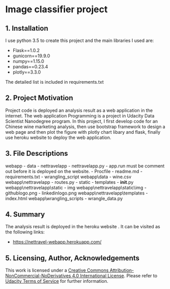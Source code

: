 # Image classifier project

## 1. Installation
I use python 3.5 to create this project and the main libraries I used are:
- Flask==1.0.2
- gunicorn==19.9.0
- numpy==1.15.0
- pandas==0.23.4
- plotly==3.3.0

The detailed list is included in requirements.txt

## 2. Project Motivation

Project code is deployed an analysis result as a web application in the internet. The web application Programming is a project in Udacity Data Scientist Nanodegree program. In this project, I first develop code for an Chinese wine marketing analysis, then use bootstrap framework to design a web page and then plot the figure with plotly chart libary and flask, finally use heroku website to deploy the web application.

## 3. File Descriptions
webapp
     - data
     - nettravelapp
     - nettravelapp.py
       - app.run must be comment out before it is deployed on the website.
     - Procfile
     - readme.md
     - requirements.txt
     - wrangling_script
webapp\data
     - wine.csv
webapp\nettravelapp
     - routes.py
     - static
     - templates
     - __init__.py
webapp\nettravelapp\static
     - img
webapp\nettravelapp\static\img
     - githublogo.png
     - linkedinlogo.png
webapp\nettravelapp\templates
     - index.html
webapp\wrangling_scripts
     - wrangle_data.py

## 4. Summary

The analysis result is deployed in the heroku website . It can be visited as the following links:
 - https://nettravel-webapp.herokuapp.com/

## 5. Licensing, Author, Acknowledgements
This work is licensed under a [Creative Commons  Attribution-NonCommercial-NoDerivatives 4.0 International License](http://creativecommons.org/licenses/by-nc-nd/4.0/). Please refer to [Udacity Terms of Service](https://www.udacity.com/legal) for further information.
